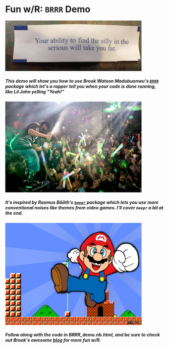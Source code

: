 # Fun w/R: `BRRR` Demo
![](images/fortune.png)
##### This demo will show you how to use Brook Watson Madubuonwu's [`BRRR`](https://github.com/brooke-watson/BRRR) package which let's a rapper tell you when your code is done running, like Lil John yelling "Yeah!"
![Let Lil John help you celebrate your code running succfully](images/lil_john.png)
##### It's inspired by Rasmus Bååth's [`beepr`](https://github.com/rasmusab/beepr) package which lets you use more conventional noises like themes from video games. I'll cover `beepr` a bit at the end.
![Or Mario may be more your style](images/mario.png)
##### Follow along with the code in BRRR_demo.nb.html, and be sure to check out Brook's awesome [blog](https://brooke.science/) for more fun w/R.
